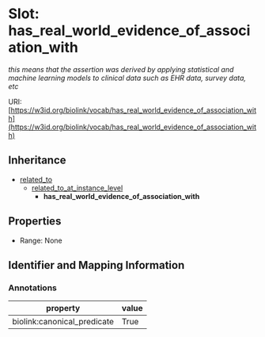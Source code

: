 # Slot: has_real_world_evidence_of_association_with
_this means that the assertion was derived by applying statistical and machine learning models to clinical data such as EHR data, survey data, etc_


URI: [https://w3id.org/biolink/vocab/has_real_world_evidence_of_association_with](https://w3id.org/biolink/vocab/has_real_world_evidence_of_association_with)




## Inheritance

* [related_to](related_to.md)
    * [related_to_at_instance_level](related_to_at_instance_level.md)
        * **has_real_world_evidence_of_association_with**



## Properties

 * Range: None



## Identifier and Mapping Information





### Annotations

| property | value |
| --- | --- |
| biolink:canonical_predicate | True |


